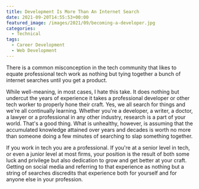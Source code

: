 ```yaml
---
title: Development Is More Than An Internet Search
date: 2021-09-20T14:55:53+00:00
featured_image: /images/2021/09/becoming-a-developer.jpg
categories:
  - Technical
tags:
  - Career Development
  - Web Development
---
```


There is a common misconception in the tech community that likes to equate professional tech work as nothing but tying together a bunch of internet searches until you get a product.

While well-meaning, in most cases, I hate this take. It does nothing but undercut the years of experience it takes a professional developer or other tech worker to properly hone their craft.
Yes, we all search for things and we're all continually learning. Whether you're a developer, a writer, a doctor, a lawyer or a professional in any other industry, research is a part of your world. That's a good thing. What is unhealthy, however, is assuming that the accumulated knowledge attained over years and decades is worth no more than someone doing a few minutes of searching to slap something together.

If you work in tech you are a professional. If you're at a senior level in tech, or even a junior level at most firms, your position is the result of both some luck and privilege but also dedication to grow and get better at your craft. Getting on social media and referring to that experience as nothing but a string of searches discredits that experience both for yourself and for anyone else in your profession.